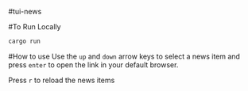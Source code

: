 #tui-news

#To Run Locally

```sh
cargo run
```

#How to use
Use the `up` and `down` arrow keys to select a news item and press `enter` to open the link in your default browser.

Press `r` to reload the news items
